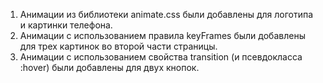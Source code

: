 1) Анимации из библиотеки animate.css были добавлены для логотипа и картинки телефона.
2) Анимации с использованием правила keyFrames были добавлены для трех картинок во второй части страницы.
3) Анимации с использованием свойства transition (и псевдокласса :hover) были добавлены для двух кнопок.
